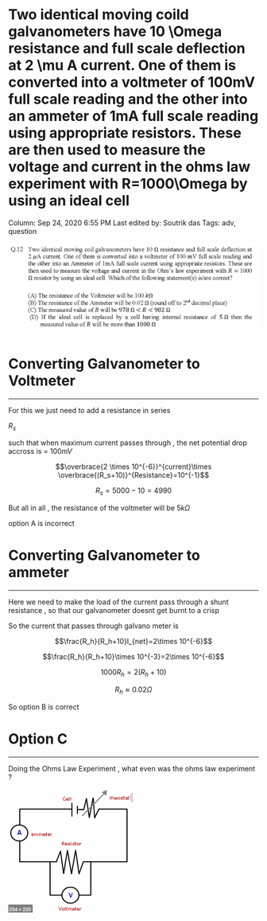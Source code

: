# Two identical moving coild galvanometers have 10 \Omega resistance and full scale deflection at 2 \mu A current. One of them is converted into a voltmeter of 100mV full scale reading and the other into an ammeter of 1mA full scale reading using appropriate resistors. These are then used to measure the voltage and current in the ohms law experiment with R=1000\Omega by using an ideal cell

Column: Sep 24, 2020 6:55 PM
Last edited by: Soutrik das
Tags: adv, question

![Two%20identical%20moving%20coild%20galvanometers%20have%2010%20O%20417f4792cfdc451493d4e60b855e9234/Untitled.png](Two%20identical%20moving%20coild%20galvanometers%20have%2010%20O%20417f4792cfdc451493d4e60b855e9234/Untitled.png)

# Converting Galvanometer to Voltmeter

---

For this we just need to add a resistance in series 

$R_s$ 

such that when maximum current passes through , the net potential drop accross is = $100mV$ 

$$\overbrace{2 \times 10^{-6}}^{current}\times \overbrace{(R_s+10)}^{Resistance}=10^{-1}$$

$$R_s=5000-10=4990$$

But all in all , the resistance of the voltmeter will be $5k\Omega$

option A is incorrect

# Converting Galvanometer to ammeter

---

Here we need to make the load of the current pass through a shunt resistance , so that our galvanometer doesnt get burnt to a crisp 

So the current that passes through galvano meter is

$$\frac{R_h}{R_h+10}I_{net}=2\times 10^{-6}$$

$$\frac{R_h}{R_h+10}\times 10^{-3}=2\times 10^{-6}$$

$$1000R_h=2(R_h+10)$$

$$R_h \approx 0.02 \Omega$$

So option B is correct

# Option C

---

Doing the Ohms Law Experiment , what even was the ohms law experiment ?

![Two%20identical%20moving%20coild%20galvanometers%20have%2010%20O%20417f4792cfdc451493d4e60b855e9234/Untitled%201.png](Two%20identical%20moving%20coild%20galvanometers%20have%2010%20O%20417f4792cfdc451493d4e60b855e9234/Untitled%201.png)